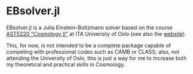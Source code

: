 # EBsolver.jl

EBsolver.jl is a Julia Einstein-Boltzmann solver based on the course [AST5220 "Cosmology II"](https://github.com/HAWinther/AST5220-Cosmology/) at ITA Univeristy of Oslo (see also the [website](https://cmb.wintherscoming.no/)).

This, for now, is not intended to be a complete package capable of competing with professional codes such as CAMB or CLASS; also, not attending the University of Oslo, this is just a way for me to increase both my theoretical and practical skills in Cosmology.
